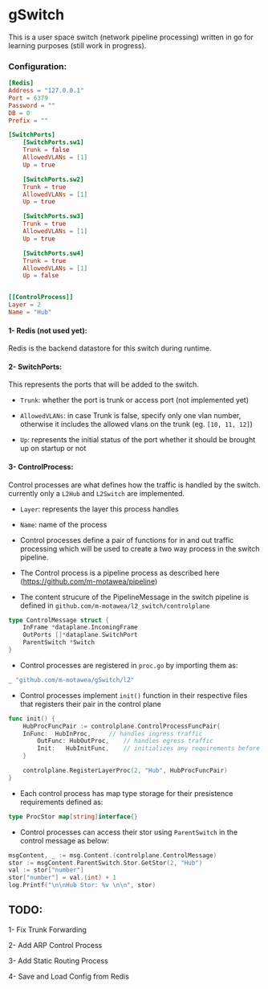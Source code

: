 # gSwitch

This is a user space switch (network pipeline processing) written in go for learning purposes (still work in progress).


### Configuration:
```toml
[Redis]
Address = "127.0.0.1"
Port = 6379
Password = ""
DB = 0
Prefix = ""

[SwitchPorts]
    [SwitchPorts.sw1]
    Trunk = false
    AllowedVLANs = [1]
    Up = true

    [SwitchPorts.sw2]
    Trunk = true
    AllowedVLANs = [1]
    Up = true

    [SwitchPorts.sw3]
    Trunk = true
    AllowedVLANs = [1]
    Up = true

    [SwitchPorts.sw4]
    Trunk = true
    AllowedVLANs = [1]
    Up = false


[[ControlProcess]]
Layer = 2
Name = "Hub"
```


#### 1- Redis (not used yet):
Redis is the backend datastore for this switch during runtime.


#### 2- SwitchPorts:
This represents the ports that will be added to the switch.

- `Trunk`: whether the port is trunk or access port (not implemented yet)

- `AllowedVLANs`: in case Trunk is false, specify only one vlan number, otherwise it includes the allowed vlans on the trunk (eg. `[10, 11, 12]`)

- `Up`: represents the initial status of the port whether it should be brought up on startup or not


#### 3- ControlProcess:
Control processes are what defines how the traffic is handled by the switch. currently only a `L2Hub` and `L2Switch` are implemented.

- `Layer`: represents the layer this process handles

- `Name`: name of the process


- Control processes define a pair of functions for in and out traffic processing which will be used to create a two way process in the switch pipeline.
- The Control process is a pipeline process as described here (https://github.com/m-motawea/pipeline)
- The content strucure of the PipelineMessage in the switch pipeline is defined in `github.com/m-motawea/l2_switch/controlplane`

```go
type ControlMessage struct {
	InFrame *dataplane.IncomingFrame
	OutPorts []*dataplane.SwitchPort
	ParentSwitch *Switch
}
```

- Control processes are registered in `proc.go` by importing them as:
```go
_ "github.com/m-motawea/gSwitch/l2"
```

- Control processes implement ```init()``` function in their respective files that registers their pair in the control plane
```go
func init() {
	HubProcFuncPair := controlplane.ControlProcessFuncPair{
	InFunc:  HubInProc,     // handles ingress traffic 
        OutFunc: HubOutProc,    // handles egress traffic
        Init:   HubInitFunc,    // initializes any requirements before the pipeline is started that takes (*controlplane.Switch) as parameter. can be nil 
	}

	controlplane.RegisterLayerProc(2, "Hub", HubProcFuncPair)
}
```

- Each control process has map type storage for their presistence requirements defined as:
```go
type ProcStor map[string]interface{}
```

- Control processes can access their stor using ```ParentSwitch``` in the control message as below:
```go
msgContent, _ := msg.Content.(controlplane.ControlMessage)
stor := msgContent.ParentSwitch.Stor.GetStor(2, "Hub")
val := stor["number"]
stor["number"] = val.(int) + 1
log.Printf("\n\nHub Stor: %v \n\n", stor)
```

## TODO:
1- Fix Trunk Forwarding

2- Add ARP Control Process

3- Add Static Routing Process

4- Save and Load Config from Redis
